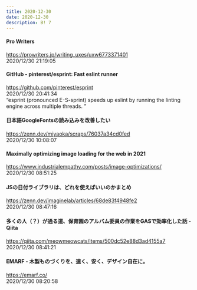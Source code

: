 ```yaml
---
title: 2020-12-30
date: 2020-12-30
description: B! 7
---
```


#### Pro Writers
https://prowriters.jp/writing_uxes/uxw6773371401<br>
2020/12/30 21:19:05<br>


#### GitHub - pinterest/esprint: Fast eslint runner
https://github.com/pinterest/esprint<br>
2020/12/30 20:41:34<br>
“esprint (pronounced E-S-sprint) speeds up eslint by running the linting engine across multiple threads. ”


#### 日本語GoogleFontsの読み込みを改善したい
https://zenn.dev/miyaoka/scraps/76037a34cd0fed<br>
2020/12/30 10:08:07<br>


#### Maximally optimizing image loading for the web in 2021
https://www.industrialempathy.com/posts/image-optimizations/<br>
2020/12/30 08:51:25<br>


#### JSの日付ライブラリは、どれを使えばいいのかまとめ
https://zenn.dev/imaginelab/articles/68de83f4948fe2<br>
2020/12/30 08:47:16<br>


#### 多くの人（？）が通る道、保育園のアルバム委員の作業をGASで効率化した話 - Qiita
https://qiita.com/meowmeowcats/items/500dc52e88d3ad4155a7<br>
2020/12/30 08:41:21<br>


#### EMARF - 木製ものづくりを、速く、安く、デザイン自在に。
https://emarf.co/<br>
2020/12/30 08:20:58<br>


